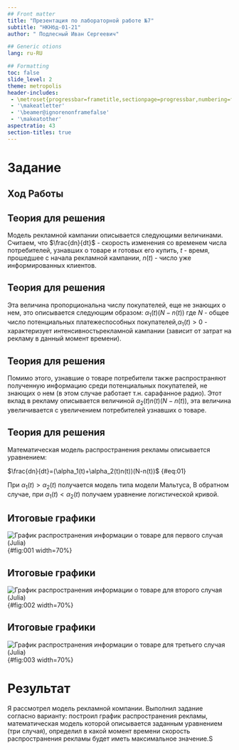 ```yaml
---
## Front matter
title: "Презентация по лабораторной работе №7"
subtitle: "НКНбд-01-21"
author: " Подлесный Иван Сергеевич"

## Generic otions
lang: ru-RU

## Formatting
toc: false
slide_level: 2
theme: metropolis
header-includes: 
 - \metroset{progressbar=frametitle,sectionpage=progressbar,numbering=fraction}
 - '\makeatletter'
 - '\beamer@ignorenonframefalse'
 - '\makeatother'
aspectratio: 43
section-titles: true
---
```


# Задание

## Ход Работы 

## Теория для решения

Модель рекламной кампании описывается следующими величинами.
 Считаем, что $\frac{dn}{dt}$ - скорость изменения со временем числа потребителей,
узнавших о товаре и готовых его купить, $t$ - время, прошедшее с начала рекламной кампании, $n(t)$ - число уже информированных клиентов.

## Теория для решения

Эта величина пропорциональна числу покупателей, еще не знающих о нем, это описывается следующим образом: $\alpha_1(t)(N-n(t))$ где $N$ - общее число потенциальных
платежеспособных покупателей,$\alpha_1(t)>0$ - характеризует интенсивностьрекламной кампании (зависит от затрат на рекламу в данный момент времени).


## Теория для решения

Помимо этого, узнавшие о товаре потребители также распространяют полученную
информацию среди потенциальных покупателей, не знающих о нем (в этом случае
работает т.н. сарафанное радио). Этот вклад в рекламу описывается величиной
$\alpha_2(t)n(t)(N-n(t))$, эта величина увеличивается с увеличением потребителей
узнавших о товаре.

## Теория для решения

Математическая модель распространения рекламы описывается
уравнением:

$\frac{dn}{dt}=(\alpha_1(t)+\alpha_2(t)n(t))(N-n(t))$ {#eq:01}

При $\alpha_1(t)>\alpha_2(t)$
получается модель типа модели Мальтуса, В обратном случае, при $\alpha_1(t)<\alpha_2(t)$ получаем уравнение логистической
кривой.

## Итоговые графики

![График распространения информации о товаре для первого случая (Julia)](first.png){#fig:001 width=70%}

## Итоговые графики


![График распространения информации о товаре для второго случая (Julia)](second.png){#fig:002 width=70%}

## Итоговые графики

![График распространения информации о товаре для третьего случая (Julia)](third.png){#fig:003 width=70%}


# Результат

Я рассмотрел модель рекламной компании. Выполнил задание согласно варианту: построил график распространения рекламы, математическая модель которой описывается заданным уравнением (три случая), определил в какой момент времени скорость распространения рекламы будет иметь максимальное значение.S